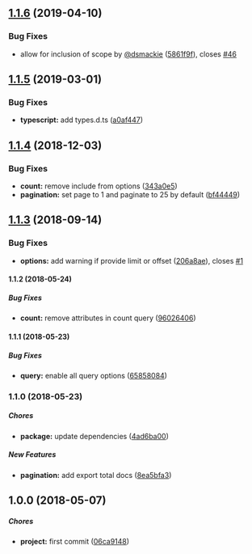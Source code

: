 ## [1.1.6](https://github.com/eclass/sequelize-paginate/compare/v1.1.5...v1.1.6) (2019-04-10)


### Bug Fixes

* allow for inclusion of scope by [@dsmackie](https://github.com/dsmackie) ([5861f9f](https://github.com/eclass/sequelize-paginate/commit/5861f9f)), closes [#46](https://github.com/eclass/sequelize-paginate/issues/46)

## [1.1.5](https://github.com/eclass/sequelize-paginate/compare/v1.1.4...v1.1.5) (2019-03-01)


### Bug Fixes

* **typescript:** add types.d.ts ([a0af447](https://github.com/eclass/sequelize-paginate/commit/a0af447))

## [1.1.4](https://github.com/eclass/sequelize-paginate/compare/v1.1.3...v1.1.4) (2018-12-03)


### Bug Fixes

* **count:** remove include from options ([343a0e5](https://github.com/eclass/sequelize-paginate/commit/343a0e5))
* **pagination:** set page to 1 and paginate to 25 by default ([bf44449](https://github.com/eclass/sequelize-paginate/commit/bf44449))

## [1.1.3](https://github.com/eclass/sequelize-paginate/compare/v1.1.2...v1.1.3) (2018-09-14)


### Bug Fixes

* **options:** add warning if provide limit or offset ([206a8ae](https://github.com/eclass/sequelize-paginate/commit/206a8ae)), closes [#1](https://github.com/eclass/sequelize-paginate/issues/1)

#### 1.1.2 (2018-05-24)

##### Bug Fixes

* **count:**  remove attributes in count query ([96026406](https://github.com/eclass/sequelize-paginate/commit/96026406ae7d6f903fbe6911cc98f8af70a1f6a6))

#### 1.1.1 (2018-05-23)

##### Bug Fixes

* **query:**  enable all query options ([65858084](https://github.com/eclass/sequelize-paginate/commit/65858084bfc0688ced18986fe5aa0f89398d1032))

### 1.1.0 (2018-05-23)

##### Chores

* **package:**  update dependencies ([4ad6ba00](https://github.com/eclass/sequelize-paginate/commit/4ad6ba00b00b27e3f1395820396e5702712b6086))

##### New Features

* **pagination:**  add export total docs ([8ea5bfa3](https://github.com/eclass/sequelize-paginate/commit/8ea5bfa3442eec0c51c04f53cd751d88a5674094))

## 1.0.0 (2018-05-07)

##### Chores

* **project:**  first commit ([06ca9148](https://github.com/eclass/sequelize-paginate/commit/06ca9148f83c2a32f27270036e189b089a4c1655))
